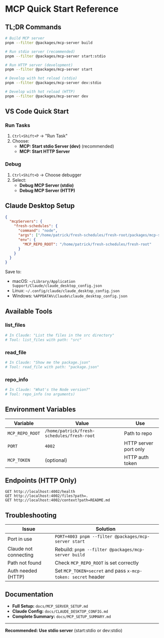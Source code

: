 # MCP Quick Start Reference

## TL;DR Commands

```bash
# Build MCP server
pnpm --filter @packages/mcp-server build

# Run stdio server (recommended)
pnpm --filter @packages/mcp-server start:stdio

# Run HTTP server (development)
pnpm --filter @packages/mcp-server start

# Develop with hot reload (stdio)
pnpm --filter @packages/mcp-server dev:stdio

# Develop with hot reload (HTTP)
pnpm --filter @packages/mcp-server dev
```

## VS Code Quick Start

### Run Tasks
1. `Ctrl+Shift+P` → "Run Task"
2. Choose:
   - **MCP: Start stdio Server (dev)** (recommended)
   - **MCP: Start HTTP Server**

### Debug
1. `Ctrl+Shift+D` → Choose debugger
2. Select:
   - **Debug MCP Server (stdio)**
   - **Debug MCP Server (HTTP)**

## Claude Desktop Setup

```json
{
  "mcpServers": {
    "fresh-schedules": {
      "command": "node",
      "args": ["/home/patrick/fresh-schedules/fresh-root/packages/mcp-server/dist/stdio-server.js"],
      "env": {
        "MCP_REPO_ROOT": "/home/patrick/fresh-schedules/fresh-root"
      }
    }
  }
}
```

Save to:
- macOS: `~/Library/Application Support/Claude/claude_desktop_config.json`
- Linux: `~/.config/claude/claude_desktop_config.json`
- Windows: `%APPDATA%\Claude\claude_desktop_config.json`

## Available Tools

### list_files
```bash
# In Claude: "List the files in the src directory"
# Tool: list_files with path: "src"
```

### read_file
```bash
# In Claude: "Show me the package.json"
# Tool: read_file with path: "package.json"
```

### repo_info
```bash
# In Claude: "What's the Node version?"
# Tool: repo_info (no arguments)
```

## Environment Variables

| Variable | Value | Use |
|----------|-------|-----|
| `MCP_REPO_ROOT` | `/home/patrick/fresh-schedules/fresh-root` | Path to repo |
| `PORT` | `4002` | HTTP server port only |
| `MCP_TOKEN` | (optional) | HTTP auth token |

## Endpoints (HTTP Only)

```
GET http://localhost:4002/health
GET http://localhost:4002/files?path=.
GET http://localhost:4002/context?path=README.md
```

## Troubleshooting

| Issue | Solution |
|-------|----------|
| Port in use | `PORT=4003 pnpm --filter @packages/mcp-server start` |
| Claude not connecting | Rebuild: `pnpm --filter @packages/mcp-server build` |
| Path not found | Check `MCP_REPO_ROOT` is set correctly |
| Auth needed (HTTP) | Set `MCP_TOKEN=secret` and pass `x-mcp-token: secret` header |

## Documentation

- **Full Setup:** `docs/MCP_SERVER_SETUP.md`
- **Claude Config:** `docs/CLAUDE_DESKTOP_CONFIG.md`
- **Complete Summary:** `docs/MCP_SETUP_SUMMARY.md`

---

**Recommended: Use stdio server** (start:stdio or dev:stdio)